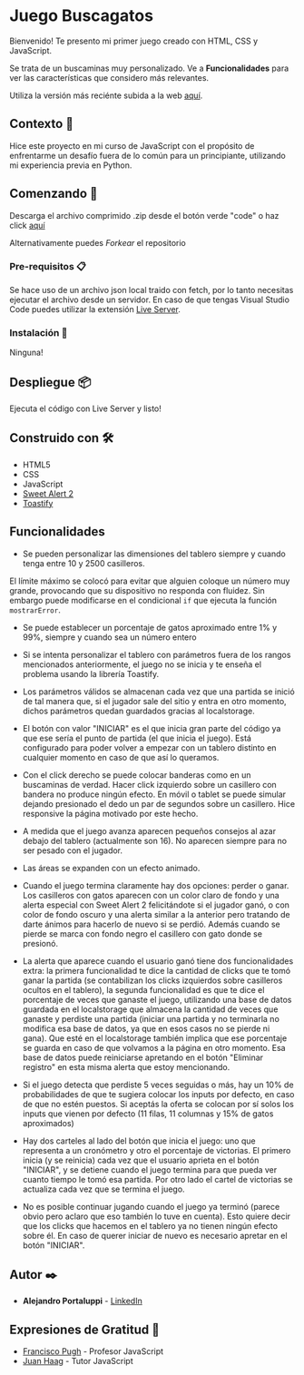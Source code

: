 # Juego Buscagatos

Bienvenido! Te presento mi primer juego creado con HTML, CSS y JavaScript.

Se trata de un buscaminas muy personalizado. Ve a **Funcionalidades** para ver las características que considero más relevantes.

Utiliza la versión más reciénte subida a la web [aquí](https://buscagatos.netlify.app/).

## Contexto 📌

Hice este proyecto en mi curso de JavaScript con el propósito de enfrentarme un desafío fuera de lo común para un principiante, utilizando mi experiencia previa en Python.

## Comenzando 🚀

Descarga el archivo comprimido .zip desde el botón verde "code" o haz click [aquí](https://github.com/Ale6100/Buscagatos-juego-JS/archive/refs/heads/main.zip)

Alternativamente puedes _Forkear_ el repositorio

### Pre-requisitos 📋

Se hace uso de un archivo json local traido con fetch, por lo tanto necesitas ejecutar el archivo desde un servidor. En caso de que tengas Visual Studio Code puedes utilizar la extensión [Live Server](https://marketplace.visualstudio.com/items?itemName=ritwickdey.LiveServer).

### Instalación 🔧

Ninguna!

## Despliegue 📦

Ejecuta el código con Live Server y listo!

## Construido con 🛠️

* HTML5
* CSS
* JavaScript
* [Sweet Alert 2](https://sweetalert2.github.io/)
* [Toastify](https://apvarun.github.io/toastify-js/)

## Funcionalidades

* Se pueden personalizar las dimensiones del tablero siempre y cuando tenga entre 10 y 2500 casilleros.

El límite máximo se colocó para evitar que alguien coloque un número muy grande, provocando que su dispositivo no responda con fluidez. Sin embargo puede modificarse en el condicional `if` que ejecuta la función `mostrarError`.

* Se puede establecer un porcentaje de gatos aproximado entre 1% y 99%, siempre y cuando sea un número entero

* Si se intenta personalizar el tablero con parámetros fuera de los rangos mencionados anteriormente, el juego no se inicia y te enseña el problema usando la librería Toastify.

* Los parámetros válidos se almacenan cada vez que una partida se inició de tal manera que, si el jugador sale del sitio y entra en otro momento, dichos parámetros quedan guardados gracias al localstorage.

* El botón con valor "INICIAR" es el que inicia gran parte del código ya que ese sería el punto de partida (el que inicia el juego). Está configurado para poder volver a empezar con un tablero distinto en cualquier momento en caso de que así lo queramos.

* Con el click derecho se puede colocar banderas como en un buscaminas de verdad. Hacer click izquierdo sobre un casillero con bandera no produce ningún efecto. En móvil o tablet se puede simular dejando presionado el dedo un par de segundos sobre un casillero. Hice responsive la página motivado por este hecho.

* A medida que el juego avanza aparecen pequeños consejos al azar debajo del tablero (actualmente son 16). No aparecen siempre para no ser pesado con el jugador.

* Las áreas se expanden con un efecto animado.

* Cuando el juego termina claramente hay dos opciones: perder o ganar. Los casilleros con gatos aparecen con un color claro de fondo y una alerta especial con Sweet Alert 2 felicitándote si el jugador ganó, o con color de fondo oscuro y una alerta similar a la anterior pero tratando de darte ánimos para hacerlo de nuevo si se perdió. Además cuando se pierde se marca con fondo negro el casillero con gato donde se presionó.

* La alerta que aparece cuando el usuario ganó tiene dos funcionalidades extra: la primera funcionalidad te dice la cantidad de clicks que te tomó ganar la partida (se contabilizan los clicks izquierdos sobre casilleros ocultos en el tablero), la segunda funcionalidad es que te dice el porcentaje de veces que ganaste el juego, utilizando una base de datos guardada en el localstorage que almacena la cantidad de veces que ganaste y perdiste una partida (iniciar una partida y no terminarla no modifica esa base de datos, ya que en esos casos no se pierde ni gana). Que esté en el localstorage también implica que ese porcentaje se guarda en caso de que volvamos a la página en otro momento. Esa base de datos puede reiniciarse apretando en el botón "Eliminar registro" en esta misma alerta que estoy mencionando.

* Si el juego detecta que perdiste 5 veces seguidas o más, hay un 10% de probabilidades de que te sugiera colocar los inputs por defecto, en caso de que no estén puestos. Si aceptás la oferta se colocan por sí solos los inputs que vienen por defecto (11 filas, 11 columnas y 15% de gatos aproximados)

* Hay dos carteles al lado del botón que inicia el juego: uno que representa a un cronómetro y otro el porcentaje de victorias. El primero inicia (y se reinicia) cada vez que el usuario aprieta en el botón "INICIAR", y se detiene cuando el juego termina para que pueda ver cuanto tiempo le tomó esa partida. Por otro lado el cartel de victorias se actualiza cada vez que se termina el juego.

* No es posible continuar jugando cuando el juego ya terminó (parece obvio pero aclaro que eso también lo tuve en cuenta). Esto quiere decir que los clicks que hacemos en el tablero ya no tienen ningún efecto sobre él. En caso de querer iniciar de nuevo es necesario apretar en el botón "INICIAR".

## Autor ✒️

* **Alejandro Portaluppi** - [LinkedIn](https://www.linkedin.com/in/alejandro-portaluppi/)

## Expresiones de Gratitud 🎁

* [Francisco Pugh](https://www.linkedin.com/in/francisco-pugh/) - Profesor JavaScript
* [Juan Haag](https://www.linkedin.com/in/juan-haag-2054aa1b4/) - Tutor JavaScript
